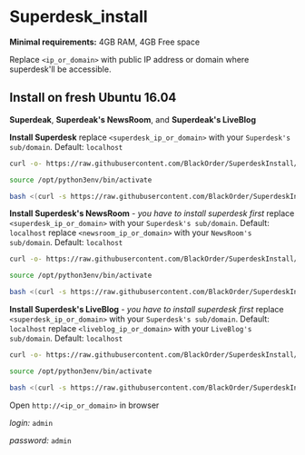 # Superdesk_install

**Minimal requirements:**
4GB RAM, 4GB Free space

Replace `<ip_or_domain>` with public IP address or domain where superdesk'll be accessible.

## Install on fresh Ubuntu 16.04
**Superdeak**, **Superdeak's NewsRoom**, and **Superdeak's LiveBlog**

**Install Superdesk**
replace `<superdesk_ip_or_domain>` with your `Superdesk's sub/domain`. Default: `localhost`
```sh
curl -o- https://raw.githubusercontent.com/BlackOrder/SuperdeskInstall/master/subScripts/nvm_python3env | bash

source /opt/python3env/bin/activate

bash <(curl -s https://raw.githubusercontent.com/BlackOrder/SuperdeskInstall/master/superdesk_install) <superdesk_ip_or_domain>

```

**Install Superdesk's NewsRoom** - *you have to install superdesk first*
replace `<superdesk_ip_or_domain>` with your `Superdesk's sub/domain`. Default: `localhost`
replace `<newsroom_ip_or_domain>` with your `NewsRoom's sub/domain`. Default: `localhost`
```sh
curl -o- https://raw.githubusercontent.com/BlackOrder/SuperdeskInstall/master/subScripts/nvm_python3env | bash

source /opt/python3env/bin/activate

bash <(curl -s https://raw.githubusercontent.com/BlackOrder/SuperdeskInstall/master/newsRoom_install) <superdesk_ip_or_domain> <newsroom_ip_or_domain>

```

**Install Superdesk's LiveBlog** - *you have to install superdesk first*
replace `<superdesk_ip_or_domain>` with your `Superdesk's sub/domain`. Default: `localhost`
replace `<liveblog_ip_or_domain>` with your `LiveBlog's sub/domain`. Default: `localhost`
```sh
curl -o- https://raw.githubusercontent.com/BlackOrder/SuperdeskInstall/master/subScripts/nvm_python3env | bash

source /opt/python3env/bin/activate

bash <(curl -s https://raw.githubusercontent.com/BlackOrder/SuperdeskInstall/master/liveBlog_install) <superdesk_ip_or_domain> <liveblog_ip_or_domain>

```

Open `http://<ip_or_domain>` in browser

*login:* `admin`

*password:* `admin`
